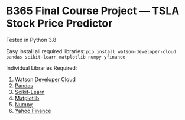 # B365 Final Course Project — TSLA Stock Price Predictor
Tested in Python 3.8

Easy install all required libraries:
`pip install watson-developer-cloud pandas scikit-learn matplotlib numpy yfinance`

Individual Libraries Required:
1. [Watson Developer Cloud](https://pypi.org/project/watson-developer-cloud/)
2. [Pandas](https://pypi.org/project/pandas/)
3. [Scikit-Learn](https://pypi.org/project/scikit-learn/)
4. [Matplotlib](https://pypi.org/project/matplotlib/)
5. [Numpy](https://pypi.org/project/numpy/)
6. [Yahoo Finance](https://pypi.org/project/yfinance/)
